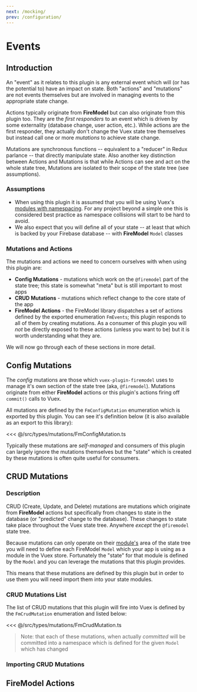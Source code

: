 ```yaml
---
next: /mocking/
prev: /configuration/
---
```


# Events

## Introduction

An "event" as it relates to this plugin is any external event which will (or has the
potential to) have an impact on state. Both "actions" and "mutations" are not events
themselves but are involved in managing events to the appropriate state change.

Actions typically originate from **FireModel** but can also originate from this plugin
too. They are the _first responders_ to an event which is driven by some externality
(database change, user action, etc.). While actions are the first responder, they actually
don't change the Vuex state tree themselves but instead call one or more _mutations_ to
achieve state change.

Mutations are synchronous functions -- equivalent to a "reducer" in Redux parlance -- that
directly manipulate state. Also another key distinction between Actions and Mutations is
that while Actions can see and act on the whole state tree, Mutations are isolated to
their scope of the state tree (see assumptions).

### Assumptions

- When using this plugin it is assumed that you will be using Vuex's
  [modules with namespacing](https://vuex.vuejs.org/guide/modules.html). For any project
  beyond a simple one this is considered best practice as namespace collisions will start
  to be hard to avoid.
- We also expect that you will define all of your state -- at least that which is backed
  by your Firebase database -- with **FireModel** `Model` classes

### Mutations and Actions

The mutations and actions we need to concern ourselves with when using this plugin are:

- **Config Mutations** - mutations which work on the `@firemodel` part of the state tree;
  this state is somewhat "meta" but is still important to most apps
- **CRUD Mutations** - mutations which reflect change to the core state of the app
- **FireModel Actions** - the FireModel library dispatches a set of actions defined by the
  exported enumeration `FmEvents`; this plugin responds to all of them by creating
  mutations. As a consumer of this plugin you will _not_ be directly exposed to these
  actions (unless you want to be) but it is worth understanding what they are.

We will now go through each of these sections in more detail.

## Config Mutations

The _config_ mutations are those which `vuex-plugin-firemodel` uses to manage it's own
section of the state tree (aka, `@firemodel`). Mutations originate from either
**FireModel** actions or this plugin's actions firing off `commit()` calls to Vuex.

All mutations are defined by the `FmConfigMutation` enumeration which is exported by this
plugin. You can see it's definition below (it is also available as an export to this
library):

<<< @/src/types/mutations/FmConfigMutation.ts

Typically these mutations are _self-managed_ and consumers of this plugin can largely
ignore the mutations themselves but the "state" which is created by these mutations is
often quite useful for consumers.

## CRUD Mutations

### Description

CRUD (Create, Update, and Delete) mutations are mutations which originate from
**FireModel** actions but specifically from changes to state in the database (or
"predicted" change to the database). These changes to state take place throughout the Vuex
state tree. Anywhere _except_ the `@firemodel` state tree.

Because mutations can only operate on their
[module's](https://vuex.vuejs.org/guide/modules.html) area of the state tree you will need
to define each FireModel `Model` which your app is using as a module in the Vuex store.
Fortunately the "state" for that module is defined by the `Model` and you can leverage the
mutations that this plugin provides.

This means that these mutations are defined by this plugin but in order to use them you
will need import them into your state modules.

### CRUD Mutations List

The list of CRUD mutations that this plugin will fire into Vuex is defined by the
`FmCrudMutation` enumeration and listed below:

<<< @/src/types/mutations/FmCrudMutation.ts

> Note: that each of these mutations, when actually _committed_ will be committed into a
> namespace which is defined for the given `Model` which has changed

### Importing CRUD Mutations

## FireModel Actions
